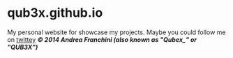 qub3x.github.io
===============

My personal website for showcase my projects.
Maybe you could follow me on [twittey](http://twitter.com/Qubex_)
***© 2014 Andrea Franchini (also known as "Qubex_" or "QUB3X")***

